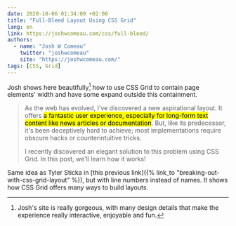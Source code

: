 ```yaml
---
date: 2020-10-06 01:34:09 +02:00
title: "Full-Bleed Layout Using CSS Grid"
lang: en
link: https://joshwcomeau.com/css/full-bleed/
authors:
  - name: "Josh W Comeau"
    twitter: "joshwcomeau"
    site: "https://joshwcomeau.com/"
tags: [CSS, Grid]
---
```


Josh shows here beautifully[^gorgeous] how to use CSS Grid to contain page elements' width and have some expand outside this containment.

[^gorgeous]: Josh's site is really gorgeous, with many design details that make the experience really interactive, enjoyable and fun.

> As the web has evolved, I've discovered a new aspirational layout. It offers <mark>a fantastic user experience, especially for long-form text content like news articles or documentation</mark>. But, like its predecessor, it's been deceptively hard to achieve; most implementations require obscure hacks or counterintuitive tricks.
> 
> I recently discovered an elegant solution to this problem using CSS Grid. In this post, we'll learn how it works!

Same idea as Tyler Sticka in [this previous link]({% link_to "breaking-out-with-css-grid-layout" %}), but with line numbers instead of names. It shows how CSS Grid offers many ways to build layouts.
